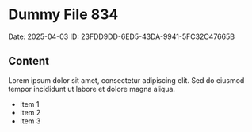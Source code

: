 # Dummy File 834

Date: 2025-04-03
ID: 23FDD9DD-6ED5-43DA-9941-5FC32C47665B

## Content

Lorem ipsum dolor sit amet, consectetur adipiscing elit.
Sed do eiusmod tempor incididunt ut labore et dolore magna aliqua.

* Item 1
* Item 2
* Item 3
